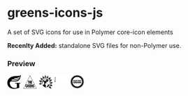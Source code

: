 # greens-icons-js
A set of SVG icons for use in Polymer core-icon elements

**Recenlty Added:** standalone SVG files for non-Polymer use.


### Preview

<img width="32" height="32" src="https://github.com/nzgreens/greens-icons-js/blob/master/svgs/nz-greens.svg?raw=true"/>
<img width="32" height="32" src="https://github.com/nzgreens/greens-icons-js/blob/master/svgs/aussie-greens.svg?raw=true"/>
<img width="32" height="32" src="https://github.com/nzgreens/greens-icons-js/blob/master/svgs/england-wales-greens.svg?raw=true"/>
<img width="32" height="32" src="https://github.com/nzgreens/greens-icons-js/blob/master/svgs/northern-ireland-greens.svg?raw=true"/>
<img width="32" height="32" src="https://github.com/nzgreens/greens-icons-js/blob/master/svgs/scottish-greens.svg?raw=true"/>
